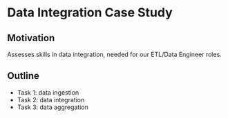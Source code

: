 # Data Integration Case Study

## Motivation

Assesses skills in data integration, needed for our ETL/Data Engineer roles.

## Outline

* Task 1: data ingestion
* Task 2: data integration
* Task 3: data aggregation
